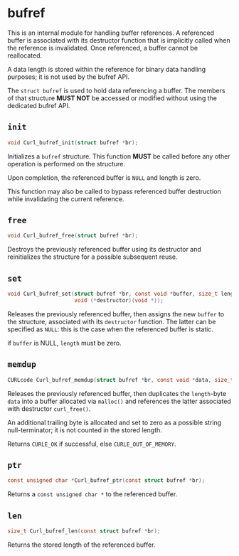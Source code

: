 <!--
Copyright (C) Daniel Stenberg, <daniel@haxx.se>, et al.

SPDX-License-Identifier: curl
-->

# bufref

This is an internal module for handling buffer references. A referenced
buffer is associated with its destructor function that is implicitly called
when the reference is invalidated. Once referenced, a buffer cannot be
reallocated.

A data length is stored within the reference for binary data handling
purposes; it is not used by the bufref API.

The `struct bufref` is used to hold data referencing a buffer. The members of
that structure **MUST NOT** be accessed or modified without using the dedicated
bufref API.

## `init`

```c
void Curl_bufref_init(struct bufref *br);
```

Initializes a `bufref` structure. This function **MUST** be called before any
other operation is performed on the structure.

Upon completion, the referenced buffer is `NULL` and length is zero.

This function may also be called to bypass referenced buffer destruction while
invalidating the current reference.

## `free`

```c
void Curl_bufref_free(struct bufref *br);
```

Destroys the previously referenced buffer using its destructor and
reinitializes the structure for a possible subsequent reuse.

## `set`

```c
void Curl_bufref_set(struct bufref *br, const void *buffer, size_t length,
                     void (*destructor)(void *));
```

Releases the previously referenced buffer, then assigns the new `buffer` to
the structure, associated with its `destructor` function. The latter can be
specified as `NULL`: this is the case when the referenced buffer is static.

if `buffer` is NULL, `length` must be zero.

## `memdup`

```c
CURLcode Curl_bufref_memdup(struct bufref *br, const void *data, size_t length);
```

Releases the previously referenced buffer, then duplicates the `length`-byte
`data` into a buffer allocated via `malloc()` and references the latter
associated with destructor `curl_free()`.

An additional trailing byte is allocated and set to zero as a possible string
null-terminator; it is not counted in the stored length.

Returns `CURLE_OK` if successful, else `CURLE_OUT_OF_MEMORY`.

## `ptr`

```c
const unsigned char *Curl_bufref_ptr(const struct bufref *br);
```

Returns a `const unsigned char *` to the referenced buffer.

## `len`

```c
size_t Curl_bufref_len(const struct bufref *br);
```

Returns the stored length of the referenced buffer.
